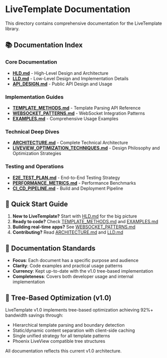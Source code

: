 # LiveTemplate Documentation

This directory contains comprehensive documentation for the LiveTemplate library.

## 📚 Documentation Index

### Core Documentation
- **[HLD.md](HLD.md)** - High-Level Design and Architecture
- **[LLD.md](LLD.md)** - Low-Level Design and Implementation Details  
- **[API_DESIGN.md](API_DESIGN.md)** - Public API Design and Usage

### Implementation Guides
- **[TEMPLATE_METHODS.md](TEMPLATE_METHODS.md)** - Template Parsing API Reference
- **[WEBSOCKET_PATTERNS.md](WEBSOCKET_PATTERNS.md)** - WebSocket Integration Patterns
- **[EXAMPLES.md](EXAMPLES.md)** - Comprehensive Usage Examples

### Technical Deep Dives
- **[ARCHITECTURE.md](ARCHITECTURE.md)** - Complete Technical Architecture  
- **[LIVEVIEW_OPTIMIZATION_TECHNIQUES.md](LIVEVIEW_OPTIMIZATION_TECHNIQUES.md)** - Design Philosophy and Optimization Strategies

### Testing and Operations
- **[E2E_TEST_PLAN.md](E2E_TEST_PLAN.md)** - End-to-End Testing Strategy
- **[PERFORMANCE_METRICS.md](PERFORMANCE_METRICS.md)** - Performance Benchmarks
- **[CI_CD_PIPELINE.md](CI_CD_PIPELINE.md)** - Build and Deployment Pipeline


## 🎯 Quick Start Guide

1. **New to LiveTemplate?** Start with [HLD.md](HLD.md) for the big picture
2. **Ready to code?** Check [TEMPLATE_METHODS.md](TEMPLATE_METHODS.md) and [EXAMPLES.md](EXAMPLES.md)
3. **Building real-time apps?** See [WEBSOCKET_PATTERNS.md](WEBSOCKET_PATTERNS.md)
4. **Contributing?** Read [ARCHITECTURE.md](ARCHITECTURE.md) and [LLD.md](LLD.md)

## 📖 Documentation Standards

- **Focus**: Each document has a specific purpose and audience
- **Clarity**: Code examples and practical usage patterns
- **Currency**: Kept up-to-date with the v1.0 tree-based implementation
- **Completeness**: Covers both developer usage and internal implementation

## 🎨 Tree-Based Optimization (v1.0)

LiveTemplate v1.0 implements tree-based optimization achieving 92%+ bandwidth savings through:
- Hierarchical template parsing and boundary detection
- Static/dynamic content separation with client-side caching
- Single unified strategy for all template patterns
- Phoenix LiveView compatible tree structures

All documentation reflects this current v1.0 architecture.